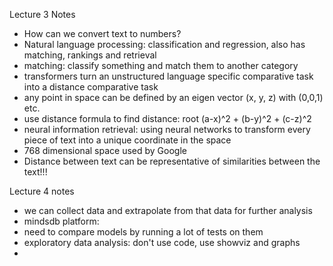 Lecture 3 Notes
- How can we convert text to numbers?
- Natural language processing: classification and regression, also has matching, rankings and retrieval
- matching: classify something and match them to another category
- transformers turn an unstructured language specific comparative task into a distance comparative task
- any point in space can be defined by an eigen vector (x, y, z) with (0,0,1) etc.
- use distance formula to find distance: root (a-x)^2 + (b-y)^2 + (c-z)^2 
- neural information retrieval: using neural networks to transform every piece of text into a unique coordinate in the space
- 768 dimensional space used by Google
- Distance between text can be representative of similarities between the text!!!


Lecture 4 notes
- we can collect data and extrapolate from that data for further analysis
- mindsdb platform:
- need to compare models by running a lot of tests on them
- exploratory data analysis: don't use code, use showviz and graphs
- 
